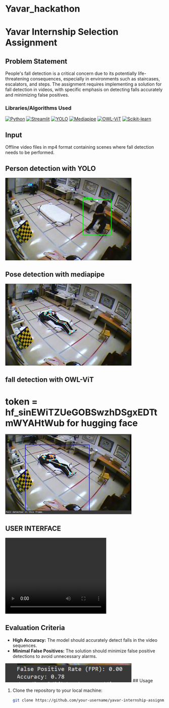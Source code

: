 # Yavar_hackathon

# Yavar Internship Selection Assignment

## Problem Statement

People's fall detection is a critical concern due to its potentially life-threatening consequences, especially in environments such as staircases, escalators, and steps. The assignment requires implementing a solution for fall detection in videos, with specific emphasis on detecting falls accurately and minimizing false positives.

### Libraries/Algorithms Used

[![Python](https://img.shields.io/badge/python-3670A0?style=for-the-badge&logo=python&logoColor=ffdd54)](https://www.python.org/)
[![Streamlit](https://img.shields.io/static/v1?style=for-the-badge&message=Streamlit&color=FF4B4B&logo=Streamlit&logoColor=FFFFFF&label=)](https://www.streamlit.io/)
[![YOLO](https://img.shields.io/badge/YOLO-FFA500?style=for-the-badge&logo=yolo&logoColor=white)](https://pjreddie.com/darknet/yolo/)
[![Mediapipe](https://img.shields.io/badge/Mediapipe-5E5E5E?style=for-the-badge&logo=mediapipe&logoColor=white)](https://google.github.io/mediapipe/)
[![OWL-ViT](https://img.shields.io/badge/OWL--ViT-FF8800?style=for-the-badge&logo=vimeo&logoColor=white)](https://github.com/google-research/vision_transformer)
[![Scikit-learn](https://img.shields.io/badge/scikit--learn-F7931E?style=for-the-badge&logo=scikit-learn&logoColor=white)](https://scikit-learn.org/stable/)

## Input

Offline video files in mp4 format containing scenes where fall detection needs to be performed.

## Person detection with YOLO 
 <img src="https://github.com/kanis777/Yavar_hackathon/blob/main/output/person.png" alt="Person Predicted" width="400">

## Pose detection with mediapipe
 <img src="https://github.com/kanis777/Yavar_hackathon/blob/main/output/pose.png" alt="Pose detected" width="400">

## fall detection with OWL-ViT
# token = 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 for hugging face 
 <img src="https://github.com/kanis777/Yavar_hackathon/blob/main/output/fall.png" alt="Fall detected" width="400">

## USER INTERFACE 
<video width="320" height="240" controls>
  <source src="https://github.com/kanis777/Yavar_hackathon/blob/main/interface/streamlit.mp4" type="video/mp4">
  Your browser does not support the video tag.
</video>

## Evaluation Criteria

- **High Accuracy:** The model should accurately detect falls in the video sequences.
- **Minimal False Positives:** The solution should minimize false positive detections to avoid unnecessary alarms.
<img src="https://github.com/kanis777/Yavar_hackathon/blob/main/output/metrics.png" alt="Metrics" width="400">
## Usage
  
1. Clone the repository to your local machine:

   ```bash
   git clone https://github.com/your-username/yavar-internship-assignment.git```
